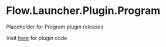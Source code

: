 # Flow.Launcher.Plugin.Program
Placeholder for Program plugin releases

Visit [here](https://github.com/Flow-Launcher/Flow.Launcher/tree/dev/Plugins) for plugin code
